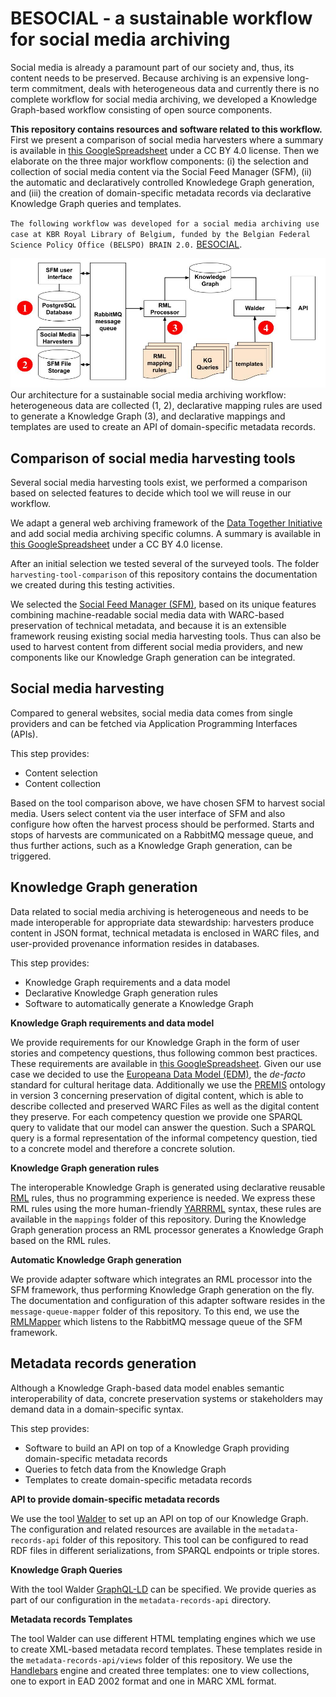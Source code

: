 # BESOCIAL - a sustainable workflow for social media archiving

Social media is already a paramount part of our society and, thus, its content needs to be preserved.
Because archiving is an expensive long-term commitment, deals with heterogeneous data
and currently there is no complete workflow for social media archiving,
we developed a Knowledge Graph-based workflow consisting of open source components.

**This repository contains resources and software related to this workflow.**
First we present a comparison of social media harvesters
where a summary is available in [this GoogleSpreadsheet](https://docs.google.com/spreadsheets/d/1nGuTC9Ww5yWZQ0wSUPPnIITMJBf1JyEaDOCO0Ve-O9U/edit#gid=0) under a CC BY 4.0 license.
Then we elaborate on the three major workflow components:
(i) the selection and collection of social media content via the Social Feed Manager (SFM),
(ii) the automatic and declaratively controlled Knowledege Graph generation, and
(iii) the creation of domain-specific metadata records via declarative Knowledge Graph queries and templates.


`The following workflow was developed for a social media archiving use case at KBR Royal Library of Belgium,
funded by the Belgian Federal Science Policy Office (BELSPO) BRAIN 2.0.` [BESOCIAL](https://kbr.be/en/projects/besocial/).

![Architecture for a social media archiving workflow](https://github.com/RMLio/social-media-archiving/blob/master/architecture.jpg)
Our architecture for a sustainable social media archiving workflow: heterogeneous data are collected (1, 2),
declarative mapping rules are used to generate a Knowledge Graph (3),
and declarative mappings and templates are used to create an API of domain-specific metadata records.

## Comparison of social media harvesting tools

Several social media harvesting tools exist,
we performed a comparison based on selected features to decide which tool we will reuse in our workflow.

We adapt a general web archiving framework of the [Data Together Initiative](https://github.com/datatogether/research/tree/master/web_archiving)
and add social media archiving specific columns.
A summary is available in [this GoogleSpreadsheet](https://docs.google.com/spreadsheets/d/1nGuTC9Ww5yWZQ0wSUPPnIITMJBf1JyEaDOCO0Ve-O9U/edit#gid=0) under a CC BY 4.0 license.

After an initial selection we tested several of the surveyed tools.
The folder `harvesting-tool-comparison` of this repository contains the documentation
we created during this testing activities.


We selected the [Social Feed Manager (SFM)](https://gwu-libraries.github.io/sfm-ui/),
based on its unique features combining machine-readable social media data with WARC-based preservation of technical metadata,
and because it is an extensible framework reusing existing social media harvesting tools.
Thus can also be used to harvest content from different social media providers,
and new components like our Knowledge Graph generation can be integrated.

## Social media harvesting

Compared to general websites, social media data comes from single providers and can be fetched via Application Programming Interfaces (APIs).

This step provides:

* Content selection
* Content collection

Based on the tool comparison above, we have chosen SFM to harvest social media.
Users select content via the user interface of SFM and also configure how often the harvest process
should be performed. Starts and stops of harvests are communicated on a RabbitMQ message queue,
and thus further actions, such as a Knowledge Graph generation, can be triggered.

## Knowledge Graph generation

Data related to social media archiving is heterogeneous and needs to be made interoperable for appropriate data stewardship:
harvesters produce content in JSON format, technical metadata is enclosed in WARC files,
and user-provided provenance information resides in databases.

This step provides:

* Knowledge Graph requirements and a data model
* Declarative Knowledge Graph generation rules
* Software to automatically generate a Knowledge Graph

**Knowledge Graph requirements and data model**

We provide requirements for our Knowledge Graph in the form of user stories
and competency questions, thus following common best practices.
These requirements are available in [this GoogleSpreadsheet](#).
Given our use case we decided to use the [Europeana Data Model (EDM)](https://pro.europeana.eu/page/edm-documentation), the *de-facto* standard for cultural heritage data.
Additionally we use the [PREMIS](https://www.loc.gov/standards/premis/ontology/owl-version3.html) ontology in version 3 concerning preservation of digital content,
which is able to describe collected and preserved WARC Files as well as the digital content they preserve.
For each competency question we provide one SPARQL query to validate that our model can answer the question.
Such a SPARQL query is a formal representation of the informal competency question, tied to a concrete model and therefore a concrete solution.

**Knowledge Graph generation rules**

The interoperable Knowledge Graph is generated using declarative reusable [RML](https://rml.io/specs/rml/) rules, thus no programming experience is needed.
We express these RML rules using the more human-friendly [YARRRML](https://rml.io/yarrrml/) syntax,
these rules are available in the `mappings` folder of this repository.
During the Knowledge Graph generation process an RML processor generates a Knowledge Graph based on the RML rules.

**Automatic Knowledge Graph generation**

We provide adapter software which integrates an RML processor into the SFM framework,
thus performing Knowledge Graph generation on the fly.
The documentation and configuration of this adapter software resides in the `message-queue-mapper` folder of this repository.
To this end, we use the [RMLMapper](https://github.com/RMLio/rmlmapper-java) which listens to the RabbitMQ message queue of the SFM framework.


## Metadata records generation

Although a Knowledge Graph-based data model enables semantic interoperability of data,
concrete preservation systems or stakeholders may demand data in a domain-specific syntax.

This step provides:

* Software to build an API on top of a Knowledge Graph providing domain-specific metadata records
* Queries to fetch data from the Knowledge Graph
* Templates to create domain-specific metadata records

**API to provide domain-specific metadata records**

We use the tool [Walder](https://github.com/KNowledgeOnWebScale/walder) to set up an API on top of our Knowledge Graph.
The configuration and related resources are available in the `metadata-records-api` folder of this repository.
This tool can be configured to read RDF files in different serializations, from SPARQL endpoints or triple stores.

**Knowledge Graph Queries**

With the tool Walder [GraphQL-LD](https://comunica.dev/docs/query/advanced/graphql_ld/) can be specified.
We provide queries as part of our configuration in the `metadata-records-api` directory.

**Metadata records Templates**

The tool Walder can use different HTML templating engines which we use to create XML-based metadata record templates.
These templates reside in the `metadata-records-api/views` folder of this repository.
We use the [Handlebars](https://handlebarsjs.com/) engine and created three templates:
one to view collections, one to export in EAD 2002 format and one in MARC XML format.

